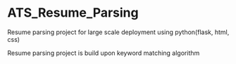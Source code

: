 # ATS_Resume_Parsing
Resume parsing project for large scale deployment using python(flask, html, css)

Resume parsing project is build upon keyword matching algorithm
